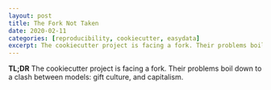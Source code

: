 ```yaml
---
layout: post
title: The Fork Not Taken
date: 2020-02-11
categories: [reproducibility, cookiecutter, easydata]
excerpt: The cookiecutter project is facing a fork. Their problems boil down to a clash between models: gift culture, and capitalism.
---
```


**TL;DR** The cookiecutter project is facing a fork. Their problems boil down to a clash between models: gift culture, and capitalism.
